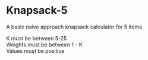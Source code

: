 # Knapsack-5
A basic naive approach knapsack calculator for 5 items

K must be between 5-25  
Weights must be between 1 - K  
Values must be positive  
